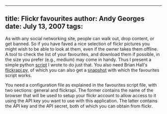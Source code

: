 -----
title:  Flickr favourites
author: Andy Georges
date: July 13, 2007
tags: 
-----







As with any social networking site, people can walk out, drop content,
or get banned. So if you have faved a nice selection of flickr pictures
you might wish to be able to look at them, even if the owner takes them
offline. A tool to check the list of your favourites, and download them
if possible, in the size you prefer (e.g., medium) may come in handy.
Thus I present a simple python
[script](http://itkovian.net/base/files/favourites.py) I wrote to do
just that. You also need Brian Hall's
[flickrapi.py](http://beej.us/flickr/flickrapi/), of which you can also
get a [snapshot](http://itkovian.net/base/files/flickrapi.py) with which
the favourites script works.


You need a configuration file as explained in the favourites script
file, with two sections: general and flickrapi. The former contains the
name of the browser that will be used to setup your flickr account to
allow access to it using the API key you want to use with this
application. The latter contains the API key and the API secret, both of
which you can obtain from flickr.




